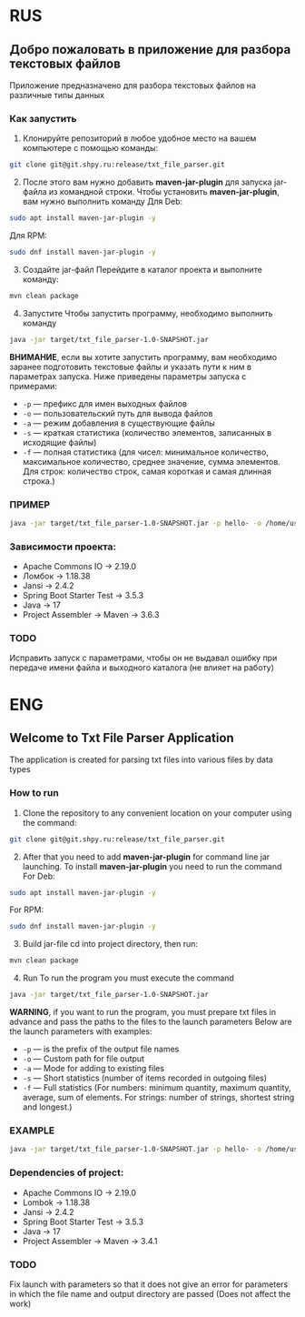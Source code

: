# RUS
## Добро пожаловать в приложение для разбора текстовых файлов
Приложение предназначено для разбора текстовых файлов на различные типы данных
### Как запустить
1. Клонируйте репозиторий в любое удобное место на вашем компьютере с помощью команды:
```bash
git clone git@git.shpy.ru:release/txt_file_parser.git
```
2. После этого вам нужно добавить **maven-jar-plugin** для запуска jar-файла из командной строки.
   Чтобы установить **maven-jar-plugin**, вам нужно выполнить команду
   Для Deb:
```bash
sudo apt install maven-jar-plugin -y 
```
Для RPM:
```bash
sudo dnf install maven-jar-plugin -y 
```
3. Создайте jar-файл
   Перейдите в каталог проекта и выполните команду:
```bash
mvn clean package
```
4. Запустите
   Чтобы запустить программу, необходимо выполнить команду
```bash
java -jar target/txt_file_parser-1.0-SNAPSHOT.jar
```
**ВНИМАНИЕ**, если вы хотите запустить программу, вам необходимо заранее подготовить текстовые файлы и указать пути к ним в параметрах запуска.
Ниже приведены параметры запуска с примерами:
- `-p` — префикс для имен выходных файлов
- `-o` — пользовательский путь для вывода файлов
- `-a` — режим добавления в существующие файлы
- `-s` — краткая статистика (количество элементов, записанных в исходящие файлы)
- `-f` — полная статистика (для чисел: минимальное количество, максимальное количество, среднее значение, сумма элементов.
Для строк: количество строк, самая короткая и самая длинная строка.)

### ПРИМЕР
```bash
java -jar target/txt_file_parser-1.0-SNAPSHOT.jar -p hello- -o /home/user/abc/ -a -s -f input_files/test1.txt input_files/test2.txt input_files/test3.txt
```

### Зависимости проекта:
- Apache Commons IO -> 2.19.0
- Ломбок -> 1.18.38
- Jansi -> 2.4.2
- Spring Boot Starter Test -> 3.5.3
- Java -> 17
- Project Assembler -> Maven -> 3.6.3

### TODO

Исправить запуск с параметрами, чтобы он не выдавал ошибку при передаче имени файла и выходного каталога (не влияет на работу)

# ENG
## Welcome to Txt File Parser Application
The application is created for parsing txt files into various files by data types
### How to run
1. Clone the repository to any convenient location on your computer using the command:
```bash
git clone git@git.shpy.ru:release/txt_file_parser.git
```
2. After that you need to add **maven-jar-plugin** for command line jar launching.
To install **maven-jar-plugin** you need to run the command
For Deb:
```bash
sudo apt install maven-jar-plugin -y 
```
For RPM:
```bash
sudo dnf install maven-jar-plugin -y 
```
3. Build jar-file
cd into project directory, then run:
```bash
mvn clean package
```
4. Run
To run the program you must execute the command
```bash
java -jar target/txt_file_parser-1.0-SNAPSHOT.jar
```
**WARNING**, if you want to run the program, you must prepare txt files in advance and pass the paths to the files to the launch parameters
Below are the launch parameters with examples:
- `-p` — is the prefix of the output file names
- `-o` — Custom path for file output
- `-a` — Mode for adding to existing files
- `-s` — Short statistics (number of items recorded in outgoing files)
- `-f` — Full statistics (For numbers: minimum quantity, maximum quantity, average, sum of elements.
For strings: number of strings, shortest string and longest.)

### EXAMPLE
```bash
java -jar target/txt_file_parser-1.0-SNAPSHOT.jar -p hello- -o /home/user/abc/ -a -s -f input_files/test1.txt input_files/test2.txt input_files/test3.txt
```

### Dependencies of project:
- Apache Commons IO -> 2.19.0
- Lombok -> 1.18.38
- Jansi -> 2.4.2
- Spring Boot Starter Test -> 3.5.3
- Java -> 17
- Project Assembler -> Maven -> 3.4.1

### TODO

Fix launch with parameters so that it does not give an error for parameters in which the file name and output directory are passed (Does not affect the work)